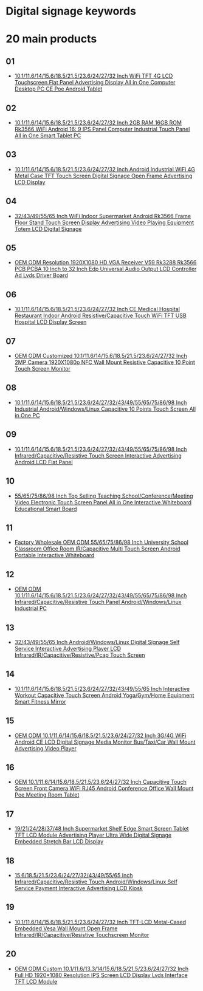 # Digital signage keywords
# 20 main products
## 01
- [10.1/11.6/14/15.6/18.5/21.5/23.6/24/27/32 Inch WiFi TFT 4G LCD Touchscreen Flat Panel Advertising Display All in One Computer Desktop PC CE Poe Android Tablet](https://we-signage.en.made-in-china.com/product/BwFGxtNrMsWj/China-10-1-11-6-14-15-6-18-5-21-5-23-6-24-27-32-Inch-WiFi-TFT-4G-LCD-Touchscreen-Flat-Panel-Advertising-Display-All-in-One-Computer-Desktop-PC-CE-Poe-Android-Tablet.html)
## 02
- [10.1/11.6/14/15.6/18.5/21.5/23.6/24/27/32 Inch 2GB RAM 16GB ROM Rk3566 WiFi Android 16: 9 IPS Panel Computer Industrial Touch Panel All in One Smart Tablet PC](https://we-signage.en.made-in-china.com/product/ewraiolbEdhJ/China-10-1-11-6-14-15-6-18-5-21-5-23-6-24-27-32-Inch-2GB-RAM-16GB-ROM-Rk3566-WiFi-Android-16-9-IPS-Panel-Computer-Industrial-Touch-Panel-All-in-One-Smart-Tablet-PC.html)
## 03
- [10.1/11.6/14/15.6/18.5/21.5/23.6/24/27/32 Inch Android Industrial WiFi 4G Metal Case TFT Touch Screen Digital Signage Open Frame Advertising LCD Display](https://we-signage.en.made-in-china.com/product/MOwfltNYljkP/China-10-1-11-6-14-15-6-18-5-21-5-23-6-24-27-32-Inch-Android-Industrial-WiFi-4G-Metal-Case-TFT-Touch-Screen-Digital-Signage-Open-Frame-Advertising-LCD-Display.html)
## 04
- [32/43/49/55/65 Inch WiFi Indoor Supermarket Android Rk3566 Frame Floor Stand Touch Screen Display Advertising Video Playing Equipment Totem LCD Digital Signage
](https://we-signage.en.made-in-china.com/product/VOdTYLZCpsWk/China-32-43-49-55-65-Inch-WiFi-Indoor-Supermarket-Android-Rk3566-Frame-Floor-Stand-Touch-Screen-Display-Advertising-Video-Playing-Equipment-Totem-LCD-Digital-Signage.html)
## 05
- [OEM ODM Resolution 1920X1080 HD VGA Receiver V59 Rk3288 Rk3566 PCB PCBA 10 Inch to 32 Inch Edp Universal Audio Output LCD Controller Ad Lvds Driver Board](https://we-signage.en.made-in-china.com/product/hdwAZWsSzNcO/China-OEM-ODM-Resolution-1920X1080-HD-VGA-Receiver-V59-Rk3288-Rk3566-PCB-PCBA-10-Inch-to-32-Inch-Edp-Universal-Audio-Output-LCD-Controller-Ad-Lvds-Driver-Board.html)
## 06
- [10.1/11.6/14/15.6/18.5/21.5/23.6/24/27/32 Inch CE Medical Hospital Restaurant Indoor Android Resistive/Capacitive Touch WiFi TFT USB Hospital LCD Display Screen](https://we-signage.en.made-in-china.com/product/oFOThtjuMCkg/China-10-1-11-6-14-15-6-18-5-21-5-23-6-24-27-32-Inch-CE-Medical-Hospital-Restaurant-Indoor-Android-Resistive-Capacitive-Touch-WiFi-TFT-USB-Hospital-LCD-Display-Screen.html)
## 07
- [OEM ODM Customized 10.1/11.6/14/15.6/18.5/21.5/23.6/24/27/32 Inch 2MP Camera 1920X1080p NFC Wall Mount Resistive Capacitive 10 Point Touch Screen Monitor](https://we-signage.en.made-in-china.com/product/VwptnYDOrZcs/China-OEM-ODM-Customized-10-1-11-6-14-15-6-18-5-21-5-23-6-24-27-32-Inch-2MP-Camera-1920X1080p-NFC-Wall-Mount-Resistive-Capacitive-10-Point-Touch-Screen-Monitor.html)
## 08
- [10.1/11.6/14/15.6/18.5/21.5/23.6/24/27/32/43/49/55/65/75/86/98 Inch Industrial Android/Windows/Linux Capacitive 10 Points Touch Screen All in One PC](https://we-signage.en.made-in-china.com/product/JOUASslCfFcQ/China-10-1-11-6-14-15-6-18-5-21-5-23-6-24-27-32-43-49-55-65-75-86-98-Inch-Industrial-Android-Windows-Linux-Capacitive-10-Points-Touch-Screen-All-in-One-PC.html)
## 09
- [10.1/11.6/14/15.6/18.5/21.5/23.6/24/27/32/43/49/55/65/75/86/98 Inch Infrared/Capacitive/Resistive Touch Screen Interactive Advertising Android LCD Flat Panel](https://we-signage.en.made-in-china.com/product/KOQGRaAxvwcU/China-10-1-11-6-14-15-6-18-5-21-5-23-6-24-27-32-43-49-55-65-75-86-98-Inch-Infrared-Capacitive-Resistive-Touch-Screen-Interactive-Advertising-Android-LCD-Flat-Panel.html)
## 10
- [55/65/75/86/98 Inch Top Selling Teaching School/Conference/Meeting Video Electronic Touch Screen Panel All in One Interactive Whiteboard Educational Smart Board](https://we-signage.en.made-in-china.com/product/DdFAPXOuwNWg/China-55-65-75-86-98-Inch-Top-Selling-Teaching-School-Conference-Meeting-Video-Electronic-Touch-Screen-Panel-All-in-One-Interactive-Whiteboard-Educational-Smart-Board.html)
## 11
- [Factory Wholesale OEM ODM 55/65/75/86/98 Inch University School Classroom Office Room IR/Capacitive Multi Touch Screen Android Portable Interactive Whiteboard](https://we-signage.en.made-in-china.com/product/LOnGQgaPvFku/China-Factory-Wholesale-OEM-ODM-55-65-75-86-98-Inch-University-School-Classroom-Office-Room-IR-Capacitive-Multi-Touch-Screen-Android-Portable-Interactive-Whiteboard.html)
## 12
- [OEM ODM 10.1/11.6/14/15.6/18.5/21.5/23.6/24/27/32/43/49/55/65/75/86/98 Inch Infrared/Capacitive/Resistive Touch Panel Android/Windows/Linux Industrial PC](https://we-signage.en.made-in-china.com/product/LOmtMcnuhFVl/China-OEM-ODM-10-1-11-6-14-15-6-18-5-21-5-23-6-24-27-32-43-49-55-65-75-86-98-Inch-Infrared-Capacitive-Resistive-Touch-Panel-Android-Windows-Linux-Industrial-PC.html)
## 13
- [32/43/49/55/65 Inch Android/Windows/Linux Digital Signage Self Service Interactive Advertising Player LCD Infrared/IR/Capacitive/Resistive/Pcap Touch Screen](https://we-signage.en.made-in-china.com/product/XOwtkZSupNcT/China-32-43-49-55-65-Inch-Android-Windows-Linux-Digital-Signage-Self-Service-Interactive-Advertising-Player-LCD-Infrared-IR-Capacitive-Resistive-Pcap-Touch-Screen.html)
## 14
- [10.1/11.6/14/15.6/18.5/21.5/23.6/24/27/32/43/49/55/65 Inch Interactive Workout Capacitive Touch Screen Android Yoga/Gym/Home Equipment Smart Fitness Mirror](https://we-signage.en.made-in-china.com/product/bFRGgsWjSdku/China-10-1-11-6-14-15-6-18-5-21-5-23-6-24-27-32-43-49-55-65-Inch-Interactive-Workout-Capacitive-Touch-Screen-Android-Yoga-Gym-Home-Equipment-Smart-Fitness-Mirror.html)
## 15
- [OEM ODM 10.1/11.6/14/15.6/18.5/21.5/23.6/24/27/32 Inch 3G/4G WiFi Android CE LCD Digital Signage Media Monitor Bus/Taxi/Car Wall Mount Advertising Video Player](https://we-signage.en.made-in-china.com/product/tZEfIgGxVFhU/China-OEM-ODM-10-1-11-6-14-15-6-18-5-21-5-23-6-24-27-32-Inch-3G-4G-WiFi-Android-CE-LCD-Digital-Signage-Media-Monitor-Bus-Taxi-Car-Wall-Mount-Advertising-Video-Player.html)
## 16
- [OEM 10.1/11.6/14/15.6/18.5/21.5/23.6/24/27/32 Inch Capacitive Touch Screen Front Camera WiFi RJ45 Android Conference Office Wall Mount Poe Meeting Room Tablet](https://we-signage.en.made-in-china.com/product/LdYapUFAnwcK/China-OEM-10-1-11-6-14-15-6-18-5-21-5-23-6-24-27-32-Inch-Capacitive-Touch-Screen-Front-Camera-WiFi-RJ45-Android-Conference-Office-Wall-Mount-Poe-Meeting-Room-Tablet.html)
## 17
- [19/21/24/28/37/48 Inch Supermarket Shelf Edge Smart Screen Tablet TFT LCD Module Advertising Player Ultra Wide Digital Signage Embedded Stretch Bar LCD Display](https://we-signage.en.made-in-china.com/product/TdOaXgyDMChL/China-19-21-24-28-37-48-Inch-Supermarket-Shelf-Edge-Smart-Screen-Tablet-TFT-LCD-Module-Advertising-Player-Ultra-Wide-Digital-Signage-Embedded-Stretch-Bar-LCD-Display.html)
## 18
- [15.6/18.5/21.5/23.6/24/27/32/43/49/55/65 Inch Infrared/Capacitive/Resistive Touch Android/Windows/Linux Self Service Payment Interactive Advertising LCD Kiosk](https://we-signage.en.made-in-china.com/product/SFmGgLfuXwko/China-15-6-18-5-21-5-23-6-24-27-32-43-49-55-65-Inch-Infrared-Capacitive-Resistive-Touch-Android-Windows-Linux-Self-Service-Payment-Interactive-Advertising-LCD-Kiosk.html)
## 19
- [10.1/11.6/14/15.6/18.5/21.5/23.6/24/27/32 Inch TFT-LCD Metal-Cased Embedded Vesa Wall Mount Open Frame Infrared/IR/Capacitive/Resistive Touchscreen Monitor](https://we-signage.en.made-in-china.com/product/FOpacoVviZkN/China-10-1-11-6-14-15-6-18-5-21-5-23-6-24-27-32-Inch-TFT-LCD-Metal-Cased-Embedded-Vesa-Wall-Mount-Open-Frame-Infrared-IR-Capacitive-Resistive-Touchscreen-Monitor.html)
## 20
- [OEM ODM Custom 10.1/11.6/13.3/14/15.6/18.5/21.5/23.6/24/27/32 Inch Full HD 1920*1080 Resolution IPS Screen LCD Display Lvds Interface TFT LCD Module](https://we-signage.en.made-in-china.com/product/SwdtxTOWkNhP/China-OEM-ODM-Custom-10-1-11-6-13-3-14-15-6-18-5-21-5-23-6-24-27-32-Inch-Full-HD-1920-1080-Resolution-IPS-Screen-LCD-Display-Lvds-Interface-TFT-LCD-Module.html)